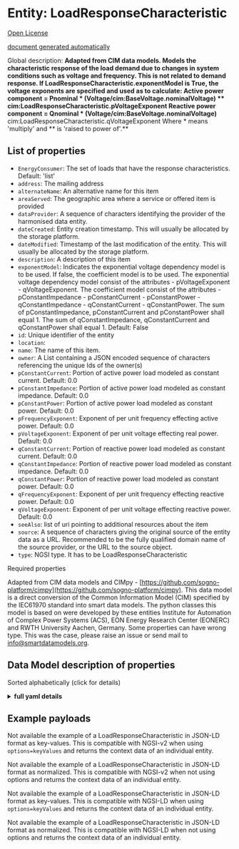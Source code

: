Entity: LoadResponseCharacteristic  
==================================  
[Open License](https://github.com/smart-data-models//dataModel.EnergyCIM/blob/master/LoadResponseCharacteristic/LICENSE.md)  
[document generated automatically](https://docs.google.com/presentation/d/e/2PACX-1vTs-Ng5dIAwkg91oTTUdt8ua7woBXhPnwavZ0FxgR8BsAI_Ek3C5q97Nd94HS8KhP-r_quD4H0fgyt3/pub?start=false&loop=false&delayms=3000#slide=id.gb715ace035_0_60)  
Global description: **Adapted from CIM data models. Models the characteristic response of the load demand due to changes in system conditions such as voltage and frequency. This is not related to demand response.  If LoadResponseCharacteristic.exponentModel is True, the voltage exponents are specified and used as to calculate:  Active power component = Pnominal * (Voltage/cim:BaseVoltage.nominalVoltage) ** cim:LoadResponseCharacteristic.pVoltageExponent  Reactive power component = Qnominal * (Voltage/cim:BaseVoltage.nominalVoltage)** cim:LoadResponseCharacteristic.qVoltageExponent  Where  * means 'multiply' and ** is 'raised to power of'.**  

## List of properties  

- `EnergyConsumer`: The set of loads that have the response characteristics. Default: 'list'  - `address`: The mailing address  - `alternateName`: An alternative name for this item  - `areaServed`: The geographic area where a service or offered item is provided  - `dataProvider`: A sequence of characters identifying the provider of the harmonised data entity.  - `dateCreated`: Entity creation timestamp. This will usually be allocated by the storage platform.  - `dateModified`: Timestamp of the last modification of the entity. This will usually be allocated by the storage platform.  - `description`: A description of this item  - `exponentModel`: Indicates the exponential voltage dependency model is to be used.   If false, the coefficient model is to be used. The exponential voltage dependency model consist of the attributes - pVoltageExponent - qVoltageExponent. The coefficient model consist of the attributes - pConstantImpedance - pConstantCurrent - pConstantPower - qConstantImpedance - qConstantCurrent - qConstantPower. The sum of pConstantImpedance, pConstantCurrent and pConstantPower shall equal 1. The sum of qConstantImpedance, qConstantCurrent and qConstantPower shall equal 1. Default: False  - `id`: Unique identifier of the entity  - `location`:   - `name`: The name of this item.  - `owner`: A List containing a JSON encoded sequence of characters referencing the unique Ids of the owner(s)  - `pConstantCurrent`: Portion of active power load modeled as constant current. Default: 0.0  - `pConstantImpedance`: Portion of active power load modeled as constant impedance. Default: 0.0  - `pConstantPower`: Portion of active power load modeled as constant power. Default: 0.0  - `pFrequencyExponent`: Exponent of per unit frequency effecting active power. Default: 0.0  - `pVoltageExponent`: Exponent of per unit voltage effecting real power. Default: 0.0  - `qConstantCurrent`: Portion of reactive power load modeled as constant current. Default: 0.0  - `qConstantImpedance`: Portion of reactive power load modeled as constant impedance. Default: 0.0  - `qConstantPower`: Portion of reactive power load modeled as constant power. Default: 0.0  - `qFrequencyExponent`: Exponent of per unit frequency effecting reactive power. Default: 0.0  - `qVoltageExponent`: Exponent of per unit voltage effecting reactive power. Default: 0.0  - `seeAlso`: list of uri pointing to additional resources about the item  - `source`: A sequence of characters giving the original source of the entity data as a URL. Recommended to be the fully qualified domain name of the source provider, or the URL to the source object.  - `type`: NGSI type. It has to be LoadResponseCharacteristic    
Required properties  
Adapted from CIM data models and CIMpy - [https://github.com/sogno-platform/cimpy](https://github.com/sogno-platform/cimpy). This data model is a direct conversion of the Common Information Model (CIM) specified by the IEC61970 standard into smart data models. The python classes this model is based on were developed by these entities Institute for Automation of Complex Power Systems (ACS), EON Energy Research Center (EONERC) and RWTH University Aachen, Germany. Some properties can have wrong type. This was the case, please raise an issue or send mail to info@smartdatamodels.org.  
## Data Model description of properties  
Sorted alphabetically (click for details)  
<details><summary><strong>full yaml details</strong></summary>    
```yaml  
LoadResponseCharacteristic:    
  description: 'Adapted from CIM data models. Models the characteristic response of the load demand due to changes in system conditions such as voltage and frequency. This is not related to demand response.  If LoadResponseCharacteristic.exponentModel is True, the voltage exponents are specified and used as to calculate:  Active power component = Pnominal * (Voltage/cim:BaseVoltage.nominalVoltage) ** cim:LoadResponseCharacteristic.pVoltageExponent  Reactive power component = Qnominal * (Voltage/cim:BaseVoltage.nominalVoltage)** cim:LoadResponseCharacteristic.qVoltageExponent  Where  * means ''multiply'' and ** is ''raised to power of''.'    
  properties:    
    EnergyConsumer:    
      description: 'The set of loads that have the response characteristics. Default: ''list'''    
      type: number    
      x-ngsi:    
        model: https://schema.org/Number    
    address:    
      description: 'The mailing address'    
      properties:    
        addressCountry:    
          description: 'Property. The country. For example, Spain. Model:''https://schema.org/addressCountry'''    
          type: string    
        addressLocality:    
          description: 'Property. The locality in which the street address is, and which is in the region. Model:''https://schema.org/addressLocality'''    
          type: string    
        addressRegion:    
          description: 'Property. The region in which the locality is, and which is in the country. Model:''https://schema.org/addressRegion'''    
          type: string    
        postOfficeBoxNumber:    
          description: 'Property. The post office box number for PO box addresses. For example, 03578. Model:''https://schema.org/postOfficeBoxNumber'''    
          type: string    
        postalCode:    
          description: 'Property. The postal code. For example, 24004. Model:''https://schema.org/https://schema.org/postalCode'''    
          type: string    
        streetAddress:    
          description: 'Property. The street address. Model:''https://schema.org/streetAddress'''    
          type: string    
      type: Property    
      x-ngsi:    
        model: https://schema.org/address    
    alternateName:    
      description: 'An alternative name for this item'    
      type: Property    
    areaServed:    
      description: 'The geographic area where a service or offered item is provided'    
      type: Property    
      x-ngsi:    
        model: https://schema.org/Text    
    dataProvider:    
      description: 'A sequence of characters identifying the provider of the harmonised data entity.'    
      type: Property    
    dateCreated:    
      description: 'Entity creation timestamp. This will usually be allocated by the storage platform.'    
      format: date-time    
      type: Property    
    dateModified:    
      description: 'Timestamp of the last modification of the entity. This will usually be allocated by the storage platform.'    
      format: date-time    
      type: Property    
    description:    
      description: 'A description of this item'    
      type: Property    
    exponentModel:    
      description: 'Indicates the exponential voltage dependency model is to be used.   If false, the coefficient model is to be used. The exponential voltage dependency model consist of the attributes - pVoltageExponent - qVoltageExponent. The coefficient model consist of the attributes - pConstantImpedance - pConstantCurrent - pConstantPower - qConstantImpedance - qConstantCurrent - qConstantPower. The sum of pConstantImpedance, pConstantCurrent and pConstantPower shall equal 1. The sum of qConstantImpedance, qConstantCurrent and qConstantPower shall equal 1. Default: False'    
      type: number    
      x-ngsi:    
        model: https://schema.org/Number    
    id:    
      anyOf: &loadresponsecharacteristic_-_properties_-_owner_-_items_-_anyof    
        - description: 'Property. Identifier format of any NGSI entity'    
          maxLength: 256    
          minLength: 1    
          pattern: ^[\w\-\.\{\}\$\+\*\[\]`|~^@!,:\\]+$    
          type: string    
        - description: 'Property. Identifier format of any NGSI entity'    
          format: uri    
          type: string    
      description: 'Unique identifier of the entity'    
      type: Property    
    location:    
      $id: https://geojson.org/schema/Geometry.json    
      $schema: "http://json-schema.org/draft-07/schema#"    
      oneOf:    
        - properties:    
            bbox:    
              items:    
                type: number    
              minItems: 4    
              type: array    
            coordinates:    
              items:    
                type: number    
              minItems: 2    
              type: array    
            type:    
              enum:    
                - Point    
              type: string    
          required:    
            - type    
            - coordinates    
          title: 'GeoJSON Point'    
          type: object    
        - properties:    
            bbox:    
              items:    
                type: number    
              minItems: 4    
              type: array    
            coordinates:    
              items:    
                items:    
                  type: number    
                minItems: 2    
                type: array    
              minItems: 2    
              type: array    
            type:    
              enum:    
                - LineString    
              type: string    
          required:    
            - type    
            - coordinates    
          title: 'GeoJSON LineString'    
          type: object    
        - properties:    
            bbox:    
              items:    
                type: number    
              minItems: 4    
              type: array    
            coordinates:    
              items:    
                items:    
                  items:    
                    type: number    
                  minItems: 2    
                  type: array    
                minItems: 4    
                type: array    
              type: array    
            type:    
              enum:    
                - Polygon    
              type: string    
          required:    
            - type    
            - coordinates    
          title: 'GeoJSON Polygon'    
          type: object    
        - properties:    
            bbox:    
              items:    
                type: number    
              minItems: 4    
              type: array    
            coordinates:    
              items:    
                items:    
                  type: number    
                minItems: 2    
                type: array    
              type: array    
            type:    
              enum:    
                - MultiPoint    
              type: string    
          required:    
            - type    
            - coordinates    
          title: 'GeoJSON MultiPoint'    
          type: object    
        - properties:    
            bbox:    
              items:    
                type: number    
              minItems: 4    
              type: array    
            coordinates:    
              items:    
                items:    
                  items:    
                    type: number    
                  minItems: 2    
                  type: array    
                minItems: 2    
                type: array    
              type: array    
            type:    
              enum:    
                - MultiLineString    
              type: string    
          required:    
            - type    
            - coordinates    
          title: 'GeoJSON MultiLineString'    
          type: object    
        - properties:    
            bbox:    
              items:    
                type: number    
              minItems: 4    
              type: array    
            coordinates:    
              items:    
                items:    
                  items:    
                    items:    
                      type: number    
                    minItems: 2    
                    type: array    
                  minItems: 4    
                  type: array    
                type: array    
              type: array    
            type:    
              enum:    
                - MultiPolygon    
              type: string    
          required:    
            - type    
            - coordinates    
          title: 'GeoJSON MultiPolygon'    
          type: object    
      title: 'GeoJSON Geometry'    
    name:    
      description: 'The name of this item.'    
      type: Property    
    owner:    
      description: 'A List containing a JSON encoded sequence of characters referencing the unique Ids of the owner(s)'    
      items:    
        anyOf: *loadresponsecharacteristic_-_properties_-_owner_-_items_-_anyof    
        description: 'Property. Unique identifier of the entity'    
      type: Property    
    pConstantCurrent:    
      description: 'Portion of active power load modeled as constant current. Default: 0.0'    
      type: number    
      x-ngsi:    
        model: https://schema.org/Number    
    pConstantImpedance:    
      description: 'Portion of active power load modeled as constant impedance. Default: 0.0'    
      type: number    
      x-ngsi:    
        model: https://schema.org/Number    
    pConstantPower:    
      description: 'Portion of active power load modeled as constant power. Default: 0.0'    
      type: number    
      x-ngsi:    
        model: https://schema.org/Number    
    pFrequencyExponent:    
      description: 'Exponent of per unit frequency effecting active power. Default: 0.0'    
      type: number    
      x-ngsi:    
        model: https://schema.org/Number    
    pVoltageExponent:    
      description: 'Exponent of per unit voltage effecting real power. Default: 0.0'    
      type: number    
      x-ngsi:    
        model: https://schema.org/Number    
    qConstantCurrent:    
      description: 'Portion of reactive power load modeled as constant current. Default: 0.0'    
      type: number    
      x-ngsi:    
        model: https://schema.org/Number    
    qConstantImpedance:    
      description: 'Portion of reactive power load modeled as constant impedance. Default: 0.0'    
      type: number    
      x-ngsi:    
        model: https://schema.org/Number    
    qConstantPower:    
      description: 'Portion of reactive power load modeled as constant power. Default: 0.0'    
      type: number    
      x-ngsi:    
        model: https://schema.org/Number    
    qFrequencyExponent:    
      description: 'Exponent of per unit frequency effecting reactive power. Default: 0.0'    
      type: number    
      x-ngsi:    
        model: https://schema.org/Number    
    qVoltageExponent:    
      description: 'Exponent of per unit voltage effecting reactive power. Default: 0.0'    
      type: number    
      x-ngsi:    
        model: https://schema.org/Number    
    seeAlso:    
      description: 'list of uri pointing to additional resources about the item'    
      oneOf:    
        - items:    
            format: uri    
            type: string    
          minItems: 1    
          type: array    
        - format: uri    
          type: string    
      type: Property    
    source:    
      description: 'A sequence of characters giving the original source of the entity data as a URL. Recommended to be the fully qualified domain name of the source provider, or the URL to the source object.'    
      type: Property    
    type:    
      description: 'NGSI type. It has to be LoadResponseCharacteristic'    
      enum:    
        - LoadResponseCharacteristic    
      type: Property    
  required: []    
  type: object    
```  
</details>    
## Example payloads    
Not available the example of a LoadResponseCharacteristic in JSON-LD format as key-values. This is compatible with NGSI-v2 when  using `options=keyValues` and returns the context data of an individual entity.  
Not available the example of a LoadResponseCharacteristic in JSON-LD format as normalized. This is compatible with NGSI-v2 when not using options and returns the context data of an individual entity.  
Not available the example of a LoadResponseCharacteristic in JSON-LD format as key-values. This is compatible with NGSI-LD when  using `options=keyValues` and returns the context data of an individual entity.  
Not available the example of a LoadResponseCharacteristic in JSON-LD format as normalized. This is compatible with NGSI-LD when not using options and returns the context data of an individual entity.  
